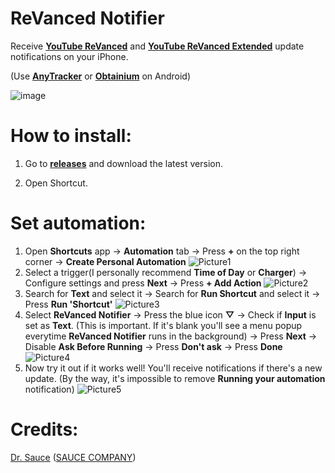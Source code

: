 # ReVanced Notifier
Receive [**YouTube ReVanced**](https://dev.revanced.app/) and [**YouTube ReVanced Extended**](https://github.com/inotia00/ReVanced_Extended) update notifications on your iPhone.

(Use [**AnyTracker**](https://play.google.com/store/apps/details?id=com.shervinkoushan.anyTracker) or [**Obtainium**](https://github.com/ImranR98/Obtainium) on Android)

![image](https://github.com/Dr-Sauce/ReVancedNotifier/assets/82555878/afd97fb8-94e0-4b15-a47b-f4c80edd0df2)

# How to install:

1. Go to [**releases**](https://github.com/Dr-Sauce/ReVancedNotifier/releases/latest) and download the latest version.

2. Open Shortcut.

# Set automation:

1. Open **Shortcuts** app → **Automation** tab → Press **+** on the top right corner → **Create Personal Automation**
![Picture1](https://github.com/Dr-Sauce/ReVancedNotifier/assets/82555878/51eb34b3-f322-46bc-abfc-e7e6cabfae0f)
2. Select a trigger(I personally recommend **Time of Day** or **Charger**) → Configure settings and press **Next** → Press **+ Add Action**
![Picture2](https://github.com/Dr-Sauce/ReVancedNotifier/assets/82555878/227bd0f2-c375-4bd5-b6fc-86c3937a3280)
3. Search for **Text** and select it → Search for **Run Shortcut** and select it → Press **Run 'Shortcut'**
![Picture3](https://github.com/Dr-Sauce/ReVancedNotifier/assets/82555878/c6f7a60a-b3d3-4f4c-9479-e092a9ab4eed)
4. Select **ReVanced Notifier** → Press the blue icon **▽** → Check if **Input** is set as **Text**. (This is important. If it's blank you'll see a menu popup everytime **ReVanced Notifier** runs in the background) → Press **Next** → Disable **Ask Before Running** → Press **Don't ask** → Press **Done**
![Picture4](https://github.com/Dr-Sauce/ReVancedNotifier/assets/82555878/e615ae29-087d-42d6-8365-12fdbc54dc87)
5. Now try it out if it works well! You'll receive notifications if there's a new update. (By the way, it's impossible to remove **Running your automation** notification)
![Picture5](https://github.com/Dr-Sauce/ReVancedNotifier/assets/82555878/db974238-6d72-4cc7-b079-ac6b1673dcad)



# Credits:

[Dr. Sauce](https://github.com/dr-sauce) ([SAUCE COMPANY](https://m.blog.naver.com/saucecompany_))

